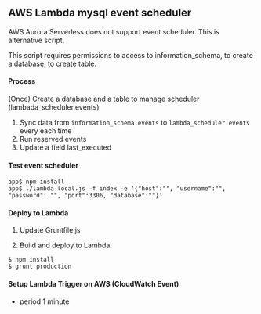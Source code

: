 ## AWS Lambda mysql event scheduler

AWS Aurora Serverless does not support event scheduler.
This is alternative script.

This script requires permissions to access to information_schema, to create a database, to create table.
#### Process
(Once) Create a database and a table to manage scheduler (lambada_scheduler.events)

1. Sync data from `information_schema.events` to `lambda_scheduler.events` every each time
2. Run reserved events
3. Update a field last_executed

#### Test event scheduler
```
app$ npm install
app$ ./lambda-local.js -f index -e '{"host":"", "username":"", "password": "", "port":3306, "database":""}' 
```

#### Deploy to Lambda
1. Update Gruntfile.js

2. Build and deploy to Lambda
```
$ npm install
$ grunt production
```

#### Setup Lambda Trigger on AWS (CloudWatch Event)
- period 1 minute  
